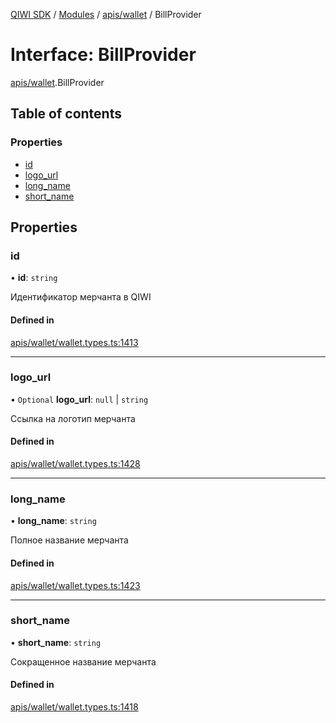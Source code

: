 [QIWI SDK](../README.md) / [Modules](../modules.md) / [apis/wallet](../modules/apis_wallet.md) / BillProvider

# Interface: BillProvider

[apis/wallet](../modules/apis_wallet.md).BillProvider

## Table of contents

### Properties

- [id](apis_wallet.BillProvider.md#id)
- [logo\_url](apis_wallet.BillProvider.md#logo_url)
- [long\_name](apis_wallet.BillProvider.md#long_name)
- [short\_name](apis_wallet.BillProvider.md#short_name)

## Properties

### id

• **id**: `string`

Идентификатор мерчанта в QIWI

#### Defined in

[apis/wallet/wallet.types.ts:1413](https://github.com/AlexXanderGrib/node-qiwi-sdk/blob/4602c58/src/apis/wallet/wallet.types.ts#L1413)

___

### logo\_url

• `Optional` **logo\_url**: ``null`` \| `string`

Ссылка на логотип мерчанта

#### Defined in

[apis/wallet/wallet.types.ts:1428](https://github.com/AlexXanderGrib/node-qiwi-sdk/blob/4602c58/src/apis/wallet/wallet.types.ts#L1428)

___

### long\_name

• **long\_name**: `string`

Полное название мерчанта

#### Defined in

[apis/wallet/wallet.types.ts:1423](https://github.com/AlexXanderGrib/node-qiwi-sdk/blob/4602c58/src/apis/wallet/wallet.types.ts#L1423)

___

### short\_name

• **short\_name**: `string`

Сокращенное название мерчанта

#### Defined in

[apis/wallet/wallet.types.ts:1418](https://github.com/AlexXanderGrib/node-qiwi-sdk/blob/4602c58/src/apis/wallet/wallet.types.ts#L1418)
